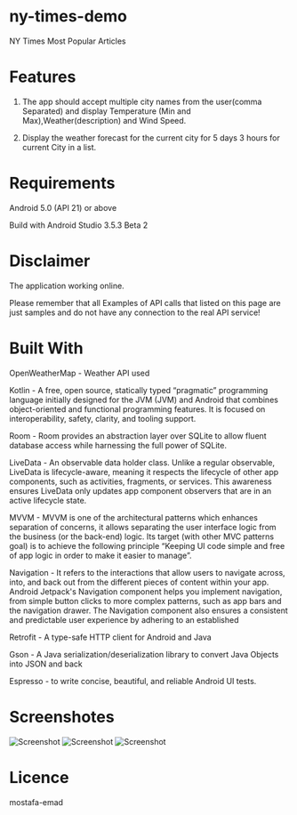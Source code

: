 # ny-times-demo
NY Times	Most Popular Articles 


# Features
1. The app should accept multiple city names from the user(comma Separated) and display Temperature (Min and Max),Weather(description) and Wind Speed.

2. Display the weather forecast for the current city for 5 days 3 hours for current City in a list.


# Requirements

Android 5.0 (API 21) or above

Build with Android Studio 3.5.3 Beta 2


# Disclaimer
The application working online.

Please remember that all Examples of API calls that listed on this page are just samples and do not have any connection to the real API service!


# Built With
OpenWeatherMap - Weather API used

Kotlin - A free, open source, statically typed “pragmatic” programming language initially designed for the JVM (JVM) and Android that combines object-oriented and functional programming features. It is focused on interoperability, safety, clarity, and tooling support.

Room - Room provides an abstraction layer over SQLite to allow fluent database access while harnessing the full power of SQLite.

LiveData - An observable data holder class. Unlike a regular observable, LiveData is lifecycle-aware, meaning it respects the lifecycle of other app components, such as activities, fragments, or services. This awareness ensures LiveData only updates app component observers that are in an active lifecycle state.

MVVM - MVVM is one of the architectural patterns which enhances separation of concerns, it allows separating the user interface logic from the business (or the back-end) logic. Its target (with other MVC patterns goal) is to achieve the following principle “Keeping UI code simple and free of app logic in order to make it easier to manage”.

Navigation - It refers to the interactions that allow users to navigate across, into, and back out from the different pieces of content within your app. Android Jetpack's Navigation component helps you implement navigation, from simple button clicks to more complex patterns, such as app bars and the navigation drawer. The Navigation component also ensures a consistent and predictable user experience by adhering to an established

Retrofit - A type-safe HTTP client for Android and Java

Gson - A Java serialization/deserialization library to convert Java Objects into JSON and back

Espresso - to write concise, beautiful, and reliable Android UI tests.

# Screenshotes 

![Screenshot](splash.png)
![Screenshot](articles.png)
![Screenshot](details.png)

# Licence
mostafa-emad
